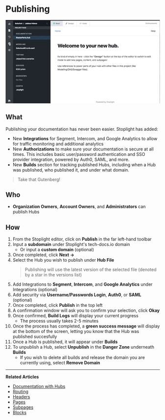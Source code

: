 # Publishing

![Publishing](https://github.com/stoplightio/docs/blob/develop/assets/gifs/documentation-publishing.gif?raw=true)

## What

Publishing your documentation has never been easier. Stoplight has added:

- New **Integrations** for Segment, Intercom, and Google Analytics to allow for traffic monitoring and additional analytics
- New **Authorizations** to make sure your documentation is secure at all times. This includes basic user/password authentication and SSO provider integration, powered by Auth0, SAML, and more.
- New **Builds** section for tracking published Hubs, including when a Hub was published, who published it, and under what domain.

> Take that Gutenberg!

## Who

- **Organization Owners**, **Account Owners**, and **Administrators** can publish Hubs

## How

1.  From the Stoplight editor, click on **Publish** in the far left-hand toolbar
2.  Input a **subdomain** under Stoplight's tech-docs.io domain
    - Or input a **custom domain** (optional)
3.  Once completed, click **Next ->**
4.  Select the Hub you wish to publish under **Hub File**
    > Publishing will use the latest version of the selected file (denoted by a star in the versions list) 
5.  Add Integrations to **Segment**, **Intercom**, and **Google Analytics** under Integrations (optional)
6.  Add security via **Username/Passwords Login**, **Auth0**, or **SAML** (optional)
7.  Once completed, click **Publish** in the top left
8.  A confirmation window will ask you to confirm your selection, click **Okay**
9.  Once confirmed, **Build Logs** will display your current progress
    - The process usually takes 2-5 minutes
10. Once the process has completed, a **green success message** will display at the bottom of the screen, letting you know that the Hub was published succesfully
11. Once a Hub is published, it will appear under **Builds**
12. To unpublish a Hub, select **Unpublish** in the **Danger Zone** underneath **Builds**
    - If you wish to delete all builds and release the domain you are currently using, select **Remove Domain**

---

**Related Articles**

- [Documentation with Hubs](/documentation/introduction)
- [Routing](/documentation/getting-started/routing)
- [Headers](/documentation/getting-started/header-footer)
- [Pages](/documentation/getting-started/pages)
- [Subpages](/documentation/getting-started/subpages)
- [Blocks](/documentation/blocks)
